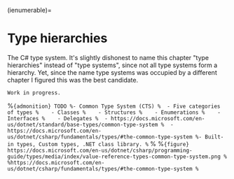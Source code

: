 (ienumerable)=
# Type hierarchies

The C# type system.
It's slightly dishonest to name this chapter "type hierarchies" instead of "type systems", since not all type systems form a hierarchy.
Yet, since the name type systems was occupied by a different chapter I figured this was the best candidate.

```{warning}
Work in progress.
```


%```{admonition} TODO
%- Common Type System (CTS)
%  - Five categories of types
%    - Classes
%    - Structures
%    - Enumerations
%    - Interfaces
%    - Delegates
%  - https://docs.microsoft.com/en-us/dotnet/standard/base-types/common-type-system
%  - https://docs.microsoft.com/en-us/dotnet/csharp/fundamentals/types/#the-common-type-system
%- Built-in types, Custom types, .NET class library.
%```
%
%```{figure} https://docs.microsoft.com/en-us/dotnet/csharp/programming-guide/types/media/index/value-reference-types-common-type-system.png
%
%https://docs.microsoft.com/en-us/dotnet/csharp/fundamentals/types/#the-common-type-system
%```
